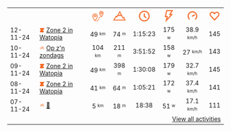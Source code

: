 <table>
    <tr>
        <th></th>
        <th></th>
        <th align="center"><img src="https://raw.githubusercontent.com/robiningelbrecht/strava-activities/master/public/distance.svg" width="30" alt="distance" title="distance"/></th>
        <th align="center"><img src="https://raw.githubusercontent.com/robiningelbrecht/strava-activities/master/public/elevation.svg" width="30" alt="elevation" title="elevation"/></th>
        <th align="center"><img src="https://raw.githubusercontent.com/robiningelbrecht/strava-activities/master/public/time.svg" width="30" alt="time" title="time"/></th>
        <th align="center"><img src="https://raw.githubusercontent.com/robiningelbrecht/strava-activities/master/public/average-watt.svg" width="30" alt="average watts" title="average watts"/></th>
        <th align="center"><img src="https://raw.githubusercontent.com/robiningelbrecht/strava-activities/master/public/average-speed.svg" width="30" alt="average speed" title="average speed"/></th>
        <th align="center"><img src="https://raw.githubusercontent.com/robiningelbrecht/strava-activities/master/public/heart-rate.svg" width="30" alt="average heart rate" title="average heart rate"/></th>
    </tr>
            <tr>
            <td>12-11-24</td>
            <td>
                                <img src="https://raw.githubusercontent.com/robiningelbrecht/strava-activities/master/public/activity-virtual-ride-zwift.svg" width="12" alt="Zone 2 in Watopia" title="Zone 2 in Watopia"/>
<a href="https://www.strava.com/activities/12884442362" title="Kcal: 756 | Gear: None ">Zone 2 in Watopia</a>
            </td>
            <td align="center">49 <sup><sub>km</sub></sup></td>
            <td align="center">74 <sup><sub>m</sub></sup></td>
            <td align="center">1:15:23</td>
            <td align="center">175 <sup><sub>w</sub></sup></td>
            <td align="center">38.9 <sup><sub>km/h</sub></sup></td>
            <td align="center">145</td>
        </tr>
            <tr>
            <td>10-11-24</td>
            <td>
                <img src="https://raw.githubusercontent.com/robiningelbrecht/strava-activities/master/public/activity-ride.svg" width="12" alt="Op z&#039;n zondags" title="Op z&#039;n zondags"/>
<a href="https://www.strava.com/activities/12867927415" title="Kcal: 2496 | Gear: None ">Op z&#039;n zondags</a>
            </td>
            <td align="center">104 <sup><sub>km</sub></sup></td>
            <td align="center">211 <sup><sub>m</sub></sup></td>
            <td align="center">3:51:52</td>
            <td align="center">158 <sup><sub>w</sub></sup></td>
            <td align="center">27 <sup><sub>km/h</sub></sup></td>
            <td align="center">143</td>
        </tr>
            <tr>
            <td>09-11-24</td>
            <td>
                                <img src="https://raw.githubusercontent.com/robiningelbrecht/strava-activities/master/public/activity-virtual-ride-zwift.svg" width="12" alt="Zone 2 in Watopia" title="Zone 2 in Watopia"/>
<a href="https://www.strava.com/activities/12859544966" title="Kcal: 921 | Gear: None ">Zone 2 in Watopia</a>
            </td>
            <td align="center">49 <sup><sub>km</sub></sup></td>
            <td align="center">398 <sup><sub>m</sub></sup></td>
            <td align="center">1:30:08</td>
            <td align="center">179 <sup><sub>w</sub></sup></td>
            <td align="center">32.7 <sup><sub>km/h</sub></sup></td>
            <td align="center">145</td>
        </tr>
            <tr>
            <td>08-11-24</td>
            <td>
                                <img src="https://raw.githubusercontent.com/robiningelbrecht/strava-activities/master/public/activity-virtual-ride-zwift.svg" width="12" alt="Zone 2 in Watopia" title="Zone 2 in Watopia"/>
<a href="https://www.strava.com/activities/12852898837" title="Kcal: 643 | Gear: None ">Zone 2 in Watopia</a>
            </td>
            <td align="center">41 <sup><sub>km</sub></sup></td>
            <td align="center">64 <sup><sub>m</sub></sup></td>
            <td align="center">1:05:21</td>
            <td align="center">172 <sup><sub>w</sub></sup></td>
            <td align="center">37.4 <sup><sub>km/h</sub></sup></td>
            <td align="center">141</td>
        </tr>
            <tr>
            <td>07-11-24</td>
            <td>
                <img src="https://raw.githubusercontent.com/robiningelbrecht/strava-activities/master/public/activity-ride.svg" width="12" alt="💼" title="💼"/>
<a href="https://www.strava.com/activities/12842575076" title="Kcal: 64 | Gear: None ">💼</a>
            </td>
            <td align="center">5 <sup><sub>km</sub></sup></td>
            <td align="center">18 <sup><sub>m</sub></sup></td>
            <td align="center">18:38</td>
            <td align="center">51 <sup><sub>w</sub></sup></td>
            <td align="center">17.1 <sup><sub>km/h</sub></sup></td>
            <td align="center">111</td>
        </tr>
                <tr>
            <td colspan="8" align="right"><a href="https://github.com/robiningelbrecht/strava-activities#activities">View all activities</a></td>
        </tr>
    </table>
